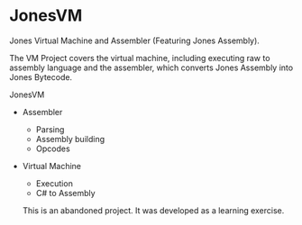 # JonesVM

Jones Virtual Machine and Assembler (Featuring Jones Assembly).

The VM Project covers the virtual machine, including executing raw to assembly language and the assembler, which converts Jones Assembly into Jones Bytecode.

JonesVM
- Assembler
    - Parsing
    - Assembly building
    - Opcodes
- Virtual Machine
    - Execution
    - C# to Assembly
    
    This is an abandoned project. It was developed as a learning exercise.
